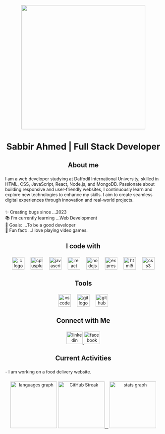 <div align="center">
  <img height="400" src="https://i.ibb.co.com/0yn6LXz4/github-cover.jpg"  />
</div>

###

<h1 align="center">Sabbir Ahmed | Full Stack Developer</h1>

###

<h2 align="center">About me</h2>

###

<p align="left">I am a web developer studying at Daffodil International University, skilled in HTML, CSS, JavaScript, React, Node.js, and MongoDB. Passionate about building responsive and user-friendly websites, I continuously learn and explore new technologies to enhance my skills. I aim to create seamless digital experiences through innovation and real-world projects.</p>

###

<p align="left">✨ Creating bugs since ...2023<br>📚 I'm currently learning ...Web Development<br>🎯 Goals: ...To be a good developer<br>🎲 Fun fact: ...I love playing video games.</p>

###

<h2 align="center">I code with</h2>

###

<div align="center">
  <img src="https://skillicons.dev/icons?i=c" height="40" alt="c logo"  />
  <img width="12" />
  <img src="https://cdn.simpleicons.org/c++/00599C" height="40" alt="cplusplus logo"  />
  <img width="12" />
  <img src="https://cdn.jsdelivr.net/gh/devicons/devicon/icons/javascript/javascript-original.svg" height="40" alt="javascript logo"  />
  <img width="12" />
  <img src="https://cdn.jsdelivr.net/gh/devicons/devicon/icons/react/react-original.svg" height="40" alt="react logo"  />
  <img width="12" />
  <img src="https://cdn.simpleicons.org/nodedotjs/339933" height="40" alt="nodejs logo"  />
  <img width="12" />
  <img src="https://skillicons.dev/icons?i=express" height="40" alt="express logo"  />
  <img width="12" />
  <img src="https://cdn.simpleicons.org/html5/E34F26" height="40" alt="html5 logo"  />
  <img width="12" />
  <img src="https://cdn.simpleicons.org/css3/1572B6" height="40" alt="css3 logo"  />
</div>

###

<h2 align="center">Tools</h2>

###

<div align="center">
  <img src="https://cdn.jsdelivr.net/gh/devicons/devicon/icons/vscode/vscode-original.svg" height="40" alt="vscode logo"  />
  <img width="12" />
  <img src="https://cdn.jsdelivr.net/gh/devicons/devicon/icons/git/git-original.svg" height="40" alt="git logo"  />
  <img width="12" />
  <img src="https://cdn.jsdelivr.net/gh/devicons/devicon/icons/github/github-original.svg" height="40" alt="github logo"  />
</div>

###

<h2 align="center">Connect with Me</h2>

###

<div align="center">
  <a href="https://www.linkedin.com/in/sabbir-ahmed-77k/" target="_blank">
    <img src="https://raw.githubusercontent.com/maurodesouza/profile-readme-generator/master/src/assets/icons/social/linkedin/default.svg" width="52" height="40" alt="linkedin logo"  />
  </a>
  <a href="https://web.facebook.com/sabbir.solid/" target="_blank">
    <img src="https://raw.githubusercontent.com/maurodesouza/profile-readme-generator/master/src/assets/icons/social/facebook/default.svg" width="52" height="40" alt="facebook logo"  />
  </a>
</div>

###

<h2 align="center">Current Activities</h2>

###

<p align="left">- I am working on a food delivery website.</p>

###

<div align="center">
  <img src="https://github-readme-stats.vercel.app/api/top-langs?username=sabbirsolid&locale=en&hide_title=false&layout=compact&card_width=320&langs_count=5&theme=merko&hide_border=false&order=2" height="150" alt="languages graph"  />
<a href="https://git.io/streak-stats">
    <img src="https://nirzak-streak-stats.vercel.app?user=sabbirsolid&theme=dark" height="150" alt="GitHub Streak" />
  </a>

  <img src="https://github-readme-stats.vercel.app/api?username=sabbirsolid&hide_title=false&hide_rank=false&show_icons=true&include_all_commits=true&count_private=true&disable_animations=false&theme=merko&locale=en&hide_border=false&order=1" height="150" alt="stats graph"  />
</div>

###
